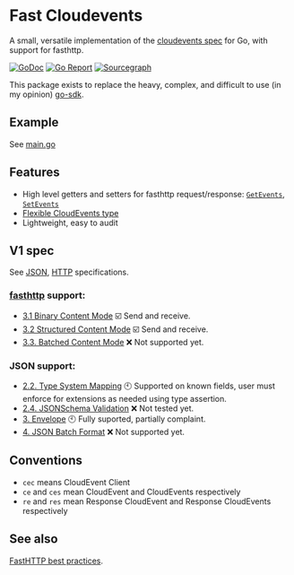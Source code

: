 # Fast Cloudevents

A small, versatile implementation of the [cloudevents spec](https://github.com/cloudevents/spec) for Go, with support for fasthttp.

[![GoDoc](https://godoc.org/github.com/CreativeCactus/fast-cloudevents-go?status.svg)](http://godoc.org/github.com/CreativeCactus/fast-cloudevents-go)
[![Go Report](https://goreportcard.com/badge/github.com/CreativeCactus/fast-cloudevents-go)](https://goreportcard.com/report/github.com/CreativeCactus/fast-cloudevents-go)
[![Sourcegraph](https://sourcegraph.com/github.com/CreativeCactus/fast-cloudevents-go/-/badge.svg)](https://sourcegraph.com/github.com/CreativeCactus/fast-cloudevents-go?badge)

This package exists to replace the heavy, complex, and difficult to use (in my opinion) [go-sdk](https://github.com/cloudevents/sdk-go).

## Example

See [main.go](./main.go)

## Features

- High level getters and setters for fasthttp request/response: [`GetEvents`](https://godoc.org/github.com/CreativeCactus/fast-cloudevents-go/fastce#GetEvents), [`SetEvents`](https://godoc.org/github.com/CreativeCactus/fast-cloudevents-go/fastce#SetEvents)
- [Flexible CloudEvents type](https://godoc.org/github.com/CreativeCactus/fast-cloudevents-go/jsonce#CloudEvent)
- Lightweight, easy to audit

## V1 spec

See [JSON](https://github.com/cloudevents/spec/blob/v1.0/json-format.md), [HTTP](https://github.com/cloudevents/spec/blob/v1.0/http-protocol-binding.md) specifications.

### [fasthttp](https://github.com/valyala/fasthttp) support:

- [3.1 Binary Content Mode](https://github.com/cloudevents/spec/blob/v1.0/http-protocol-binding.md#31-binary-content-mode) ☑️  Send and receive.
- [3.2 Structured Content Mode](https://github.com/cloudevents/spec/blob/v1.0/http-protocol-binding.md#32-structured-content-mode) ☑️  Send and receive.
- [3.3. Batched Content Mode](https://github.com/cloudevents/spec/blob/v1.0/http-protocol-binding.md#33-batched-content-mode) ❌  Not supported yet.

### JSON support:

- [2.2. Type System Mapping](https://github.com/cloudevents/spec/blob/v1.0/json-format.md#22-type-system-mapping) 🕙 Supported on known fields, user must enforce for extensions as needed using type assertion.
- [2.4. JSONSchema Validation](https://github.com/cloudevents/spec/blob/v1.0/json-format.md#24-jsonschema-validation) ❌  Not tested yet.
- [3. Envelope](https://github.com/cloudevents/spec/blob/v1.0/json-format.md#24-jsonschema-validation) 🕙 Fully suported, partially complaint.
- [4. JSON Batch Format](https://github.com/cloudevents/spec/blob/v1.0/json-format.md#24-jsonschema-validation) ❌  Not supported yet.

## Conventions

- `cec` means CloudEvent Client
- `ce` and `ces` mean CloudEvent and CloudEvents respectively
- `re` and `res` mean Response CloudEvent and Response CloudEvents respectively

## See also

[FastHTTP best practices](https://github.com/valyala/fasthttp#fasthttp-best-practices).